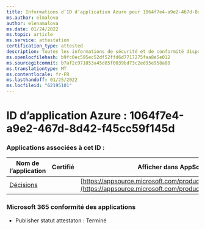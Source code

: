 ```yaml
---
title: Informations d’ID d’application Azure pour 1064f7e4-a9e2-467d-8d42-f45cc59f145d
ms.author: elmalova
author: elenamalova
ms.date: 01/24/2022
ms.topic: article
ms.service: attestation
certification_type: attested
description: Toutes les informations de sécurité et de conformité disponibles pour 1064f7e4-a9e2-467d-8d42-f45cc59f145d.
ms.openlocfilehash: b9fc0ec595ec52df52ffd6d7717275faa8e5e012
ms.sourcegitcommit: b7af2c971853a45d85f0039bd73c2ed95e958a80
ms.translationtype: MT
ms.contentlocale: fr-FR
ms.lasthandoff: 01/25/2022
ms.locfileid: "62195101"
---
```

# <a name="azure-app-id-1064f7e4-a9e2-467d-8d42-f45cc59f145d"></a>ID d’application Azure : 1064f7e4-a9e2-467d-8d42-f45cc59f145d


### <a name="apps-associated-with-this-id"></a>Applications associées à cet ID :
| **Nom de l’application** | **Certifié** | **Afficher dans AppSource** |
|--------------|---------------|-----------------------|
| [Décisions](https://docs.microsoft.com/microsoft-365-app-certification/forward/WA104381880) |  | [https://appsource.microsoft.com/product/office/WA104381880](https://appsource.microsoft.com/product/office/WA104381880) |

### <a name="microsoft-365-app-compliance-status"></a>Microsoft 365 conformité des applications
- Publisher statut attestaton : Terminé
